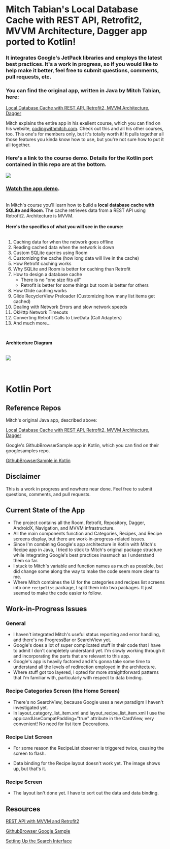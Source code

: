 # Mitch Tabian's Local Database Cache with REST API, Retrofit2, MVVM Architecture, Dagger app ported to Kotlin!

### It integrates Google's JetPack libraries and employs the latest best practices. It's a work in progress, so if you would like to help make it better, feel free to submit questions, comments, pull requests, etc.

### You can find the original app, written in Java by Mitch Tabian, here:

<a href='https://codingwithmitch.com/courses/android-local-database-cache-rest-api/' target='_blank'>Local Database Cache with REST API, Retrofit2, MVVM Architecture, Dagger</a>

Mitch explains the entire app in his exellent course, which you can find on his website, <a href='https://codingwithmitch.com' target='_blank'>codingwithmitch.com</a>. Check out this and all his other courses, too. This one's for members only, but it's totally worth it! It pulls together all those features you kinda know how to use, but you're not sure how to put it all together. 

### Here's a link to the course demo. Details for the Kotlin port contained in this repo are at the bottom.

<a href='https://codingwithmitch.com/courses/android-local-database-cache-rest-api/demo/' target='_blank'><img class='header-img' src='https://codingwithmitch.s3.amazonaws.com/static/android-local-database-cache-rest-api/images/rest_api_database_cache_mvvm.png' /></a>

<h3><a href='https://codingwithmitch.com/courses/android-local-database-cache-rest-api/demo' target='_blank'>Watch the app demo</a>.</h3>

<br>
In Mitch's course you'll learn how to build a <strong>local database cache with SQLite and Room</strong>. The cache retrieves data from a REST API using Retrofit2. Architecture is MVVM.
<br><br>
<strong>Here's the specifics of what you will see in the course:</strong>
<br><br>
<ol>
<li>Caching data for when the network goes offline</li>
<li>Reading cached data when the network is down</li>
<li>Custom SQLite queries using Room</li>
<li>Customizing the cache (how long data will live in the cache)</li>
<li>How Retrofit caching works</li>
<li>Why SQLite and Room is better for caching than Retrofit</li>
<li>How to design a database cache
<ul>
<li>There is no "one size fits all"</li>
<li>Retrofit is better for some things but room is better for others</li>
</ul>
</li>
<li>How Glide caching works</li>
<li>Glide RecyclerView Preloader (Customizing how many list items get cached)</li>
<li>Dealing with Network Errors and slow network speeds</li>
<li>OkHttp Network Timeouts</li>
<li>Converting Retrofit Calls to LiveData (Call Adapters)</li>
<li>And much more...</li>
</ol>
<br>

<strong>Architecture Diagram</strong>
<br><br>
<div class="text-center">
<img class="img-fluid text-center" src="https://codingwithmitch.s3.amazonaws.com/static/blog/8/mvvm_architecture.png"/>
</div>
<br><br>

# Kotlin Port

## Reference Repos

Mitch's original Java app, described above:

<a href='https://codingwithmitch.com/courses/android-local-database-cache-rest-api/' target='_blank'>Local Database Cache with REST API, Retrofit2, MVVM Architecture, Dagger</a>

Google's GithubBrowserSample app in Kotlin, which you can find on their googlesamples repo. 

<a href='https://github.com/googlesamples/android-architecture-components/tree/master/GithubBrowserSample' target='_blank'>GithubBrowserSample in Kotlin</a>

## Disclaimer

This is a work in progress and nowhere near done. Feel free to submit questions, comments, and pull requests.

## Current State of the App
* The project contains all the Room, Retrofit, Repository, Dagger, AndroidX, Navigation, and MVVM  infrastructure. 
* All the main components function and Categories, Recipes, and Recipe screens display, but there are work-in-progress-related issues.
* Since I'm combining Google's app architecture in Kotlin with Mitch's Recipe app in Java, I tried to stick to Mitch's original package structure while integrating Google's best practices inasmuch as I understand them so far.
* I stuck to Mitch's variable and function names as much as possible, but did change some along the way to make the code seem more clear to me. 
* Where Mitch combines the UI for the categories and recipes list screens into one ```recipelist``` package, I split them into two packages. It just seemed to make the code easier to follow.

## Work-in-Progress Issues
### General
* I haven't integrated Mitch's useful status reporting and error handling, and there's no ProgressBar or SearchView yet.
* Google's does a lot of super complicated stuff in their code that I have to admit I don't completely understand yet. I'm slowly working through it and incorporating the parts that are relevant to this app.
* Google's app is heavily factored and it's gonna take some time to understand all the levels of redirection employed in the architecture. 
* Where stuff got too layered, I opted for more straightforward patterns that I'm familiar with, particularly with respect to data binding.
 
### Recipe Categories Screen (the Home Screen)
* There's no SearchView, because Google uses a new paradigm I haven't investigated yet.
* In layout_category_list_item.xml and layout_recipe_list_item.xml I use the app:cardUseCompatPadding="true" attribute in the CardView, very convenient! No need for list item Decorations.


### Recipe List Screen
* For some reason the RecipeList observer is triggered twice, causing the screen to flash.

* Data binding for the Recipe layout doesn't work yet. The image shows up, but that's it.

### Recipe Screen
* The layout isn't done yet. I have to sort out the data and data binding.

## Resources

[REST API with MVVM and Retrofit2](https://codingwithmitch.com/courses/rest-api-mvvm-retrofit2/)

[GithubBrowser Google Sample](googlesamples/android-architecture-components)

[Setting Up the Search Interface](https://developer.android.com/training/search/setup.html)
